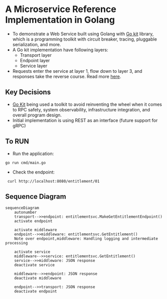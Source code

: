 # A Microservice Reference Implementation in Golang
- To demonstrate a Web Service built using Golang with [Go kit](https://gokit.io/) library, which is a programming toolkit with circuit breaker, tracing, pluggable serialization, and more.
- A Go kit implementation have following layers:
  - Transport layer
  - Endpoint layer
  - Service layer
- Requests enter the service at layer 1, flow down to layer 3, and responses take the reverse course. Read more [here](https://gokit.io/faq/).
## Key Decisions
- [Go Kit](https://gokit.io/) being used a toolkit to avoid reinventing the wheel when it comes to 
RPC safety, system observability, infrastructure integration, and overall program design.
- Initial implementation is using REST as an interface (future support for gRPC)

## To RUN
- Run the application:
```
go run cmd/main.go
```
- Check the endpoint:
```
 curl http://localhost:8080/entitlement/01
```

## Sequence Diagram
```mermaid
sequenceDiagram
    autonumber
    transport-->>endpoint: entitlementsvc.MakeGetEntitlementEndpoint()
    activate endpoint

    activate middleware
    endpoint-->>middleware: entitlementsvc.GetEntitlement()
    Note over endpoint,middleware: Handling logging and intermediate processing

    activate service
    middleware-->>service: entitlementsvc.GetEntitlement()
    service-->>middleware: JSON response
    deactivate service

    middleware-->>endpoint: JSON response
    deactivate middleware

    endpoint-->>transport: JSON response
    deactivate endpoint
```
